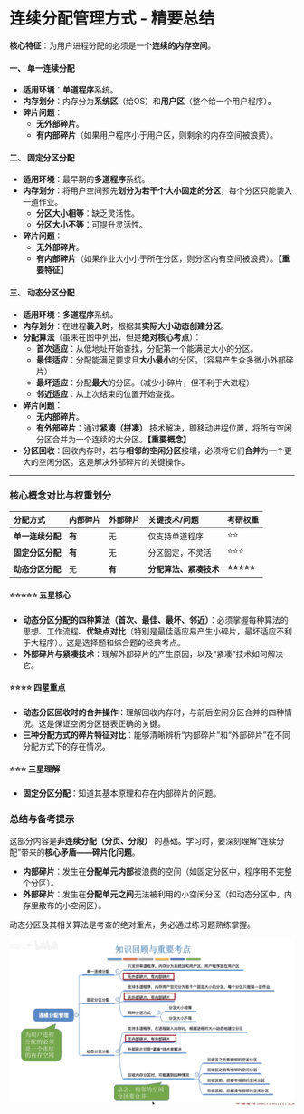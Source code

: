 


# **连续分配管理方式 - 精要总结**

**核心特征**：为用户进程分配的必须是一个**连续的内存空间**。

#### **一、 单一连续分配**

*   **适用环境**：**单道程序**系统。
*   **内存划分**：内存分为**系统区**（给OS）和**用户区**（整个给一个用户程序）。
*   **碎片问题**：
    *   **无外部碎片**。
    *   **有内部碎片**（如果用户程序小于用户区，则剩余的内存空间被浪费）。

#### **二、 固定分区分配**

*   **适用环境**：最早期的**多道程序**系统。
*   **内存划分**：将用户空间预先**划分为若干个大小固定的分区**，每个分区只能装入一道作业。
    *   **分区大小相等**：缺乏灵活性。
    *   **分区大小不等**：可提升灵活性。
*   **碎片问题**：
    *   **无外部碎片**。
    *   **有内部碎片**（如果作业大小小于所在分区，则分区内有空间被浪费）。**【重要特征】**

#### **三、 动态分区分配**

*   **适用环境**：**多道程序**系统。
*   **内存划分**：在进程**装入时**，根据其**实际大小动态创建分区**。
*   **分配算法**（虽未在图中列出，但是**绝对核心考点**）：
    *   **首次适应**：从低地址开始查找，分配第一个能满足大小的分区。
    *   **最佳适应**：分配能满足要求且**大小最小**的分区。（容易产生众多微小外部碎片）
    *   **最坏适应**：分配**最大**的分区。（减少小碎片，但不利于大进程）
    *   **邻近适应**：从上次结束的位置开始查找。
*   **碎片问题**：
    *   **无内部碎片**。
    *   **有外部碎片**：通过**紧凑（拼凑）** 技术解决，即移动进程位置，将所有空闲分区合并为一个连续的大分区。**【重要概念】**
*   **分区回收**：回收内存时，若与**相邻的空闲分区**接壤，必须将它们**合并**为一个更大的空闲分区。这是解决外部碎片的关键操作。

---

### **核心概念对比与权重划分**

| 分配方式 | **内部碎片** | **外部碎片** | **关键技术/问题** | **考研权重** |
| :--- | :--- | :--- | :--- | :--- |
| **单一连续分配** | **有** | 无 | 仅支持单道程序 | ⭐⭐ |
| **固定分区分配** | **有** | 无 | 分区固定，不灵活 | ⭐⭐⭐ |
| **动态分区分配** | 无 | **有** | **分配算法、紧凑技术** | **⭐⭐⭐⭐⭐** |

#### **⭐⭐⭐⭐⭐ 五星核心**

*   **动态分区分配的四种算法（首次、最佳、最坏、邻近）**：必须掌握每种算法的思想、工作流程、**优缺点对比**（特别是最佳适应易产生小碎片，最坏适应不利于大程序）。这是选择题和综合题的经典考点。
*   **外部碎片与紧凑技术**：理解外部碎片的产生原因，以及“紧凑”技术如何解决它。

#### **⭐⭐⭐⭐ 四星重点**

*   **动态分区回收时的合并操作**：理解回收内存时，与前后空闲分区合并的四种情况。这是保证空闲分区链表正确的关键。
*   **三种分配方式的碎片特征对比**：能够清晰辨析“内部碎片”和“外部碎片”在不同分配方式下的存在情况。

#### **⭐⭐⭐ 三星理解**

*   **固定分区分配**：知道其基本原理和存在内部碎片的问题。

### **总结与备考提示**

这部分内容是**非连续分配（分页、分段）** 的基础。学习时，要深刻理解“连续分配”带来的**核心矛盾——碎片化问题**。

*   **内部碎片**：发生在**分配单元内部**被浪费的空间（如固定分区中，程序用不完整个分区）。
*   **外部碎片**：发生在**分配单元之间**无法被利用的小空闲分区（如动态分区中，内存里散布的小空闲区）。

动态分区及其相关算法是考查的绝对重点，务必通过练习题熟练掌握。

![输入图片说明](/imgs/2025-10-14/83r22iQJmsvNVCaV.png) 
<!--stackedit_data:
eyJoaXN0b3J5IjpbLTkzOTA1NjA2N119
-->